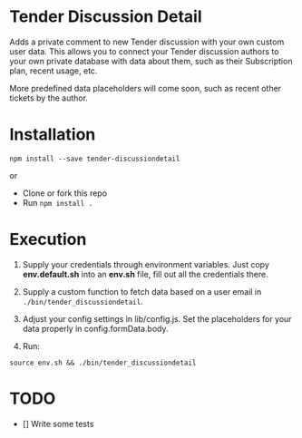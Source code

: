 Tender Discussion Detail
============================

Adds a private comment to new Tender discussion with your own custom user data.
This allows you to connect your Tender discussion authors to your own private database
with data about them, such as their Subscription plan, recent usage, etc.

More predefined data placeholders will come soon, such as recent other tickets by the author.


# Installation

`npm install --save tender-discussiondetail`

or

* Clone or fork this repo
* Run `npm install .`

# Execution

1. Supply your credentials through environment variables. Just copy **env.default.sh** into an **env.sh** file, fill out all the credentials there.

2. Supply a custom function to fetch data based on a user email in `./bin/tender_discussiondetail`.

3. Adjust your config settings in lib/config.js. Set the placeholders for your data properly in
config.formData.body.

4. Run:

```
source env.sh && ./bin/tender_discussiondetail
```


# TODO

- [] Write some tests
